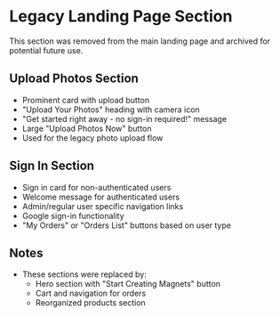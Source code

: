 # Legacy Landing Page Section

This section was removed from the main landing page and archived for potential future use.

## Upload Photos Section

- Prominent card with upload button
- "Upload Your Photos" heading with camera icon
- "Get started right away - no sign-in required!" message
- Large "Upload Photos Now" button
- Used for the legacy photo upload flow

## Sign In Section

- Sign in card for non-authenticated users
- Welcome message for authenticated users
- Admin/regular user specific navigation links
- Google sign-in functionality
- "My Orders" or "Orders List" buttons based on user type

## Notes

- These sections were replaced by:
  - Hero section with "Start Creating Magnets" button
  - Cart and navigation for orders
  - Reorganized products section
